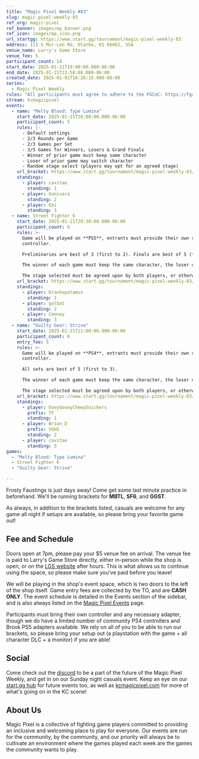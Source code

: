 ```yaml
---
title: "Magic Pixel Weekly #83"
slug: magic-pixel-weekly-83
ref_org: magic-pixel
ref_banner: images/mp_banner.png
ref_icon: images/mp_icon.png
url_startgg: https://www.start.gg/tournament/magic-pixel-weekly-83
address: 113 S Mur-Len Rd, Olathe, KS 66062, USA
venue_name: Larry's Game Store
venue_fee: 5
participant_count: 14
start_date: 2025-01-21T19:00:00.000-06:00
end_date: 2025-01-21T23:58:00.000-06:00
created_date: 2025-01-01T16:26:15.000-06:00
series:
  - Magic Pixel Weekly
rules: "All participants must agree to adhere to the FGCoC: https://fgcoc.com/"
stream: kcmagicpixel
events:
  - name: "Melty Blood: Type Lumina"
    start_date: 2025-01-21T20:00:00.000-06:00
    participant_count: 5
    rules: |-
      - Default settings
      - 2/3 Rounds per Game
      - 2/3 Games per Set
      - 3/5 Games for Winners, Losers & Grand Finals
      - Winner of prior game must keep same character
      - Loser of prior game may switch character
      - Random stage select (players may opt for an agreed stage)
    url_bracket: https://www.start.gg/tournament/magic-pixel-weekly-83/events/melty-blood-type-lumina/brackets/1853139/2731952
    standings:
      - player: cavitae
        standing: 1
      - player: Xanivara
        standing: 2
      - player: Emi
        standing: 3
  - name: Street Fighter 6
    start_date: 2025-01-21T20:30:00.000-06:00
    participant_count: 6
    rules: >-
      Game will be played on **PS5**, entrants must provide their own compatible
      controller.  

      Preliminaries are best of 3 (first to 2). Finals are best of 5 (first to 3).  

      The winner of each game must keep the same character, the loser of that game may switch characters.  

      The stage selected must be agreed upon by both players, or otherwise selected at random.
    url_bracket: https://www.start.gg/tournament/magic-pixel-weekly-83/events/street-fighter-6/brackets/1853138/2731951
    standings:
      - player: Drankopotamus
        standing: 1
      - player: golbat
        standing: 2
      - player: Cmoney
        standing: 3
  - name: "Guilty Gear: Strive"
    start_date: 2025-01-21T21:00:00.000-06:00
    participant_count: 6
    entry_fee: 5
    rules: >-
      Game will be played on **PS4**, entrants must provide their own compatible
      controller.  

      All sets are best of 5 (first to 3).  

      The winner of each game must keep the same character, the loser of that game may switch characters.  

      The stage selected must be agreed upon by both players, or otherwise selected at random.
    url_bracket: https://www.start.gg/tournament/magic-pixel-weekly-83/events/guilty-gear-strive/brackets/1853135/2731948
    standings:
      - player: OoeyGooeyChewySnickers
        prefix: TF
        standing: 1
      - player: Brian_D
        prefix: VGHS
        standing: 2
      - player: cavitae
        standing: 3
games:
  - "Melty Blood: Type Lumina"
  - Street Fighter 6
  - "Guilty Gear: Strive"

---
```


Frosty Faustings is just days away! Come get some last minute practice in beforehand. We'll be running brackets for **MBTL**, **SF6**, and **GGST**. <!--more-->

As always, in addition to the brackets listed, casuals are welcome for any game all night if setups are available, so please bring your favorite game out! 

## Fee and Schedule

Doors open at 7pm, please pay your $5 venue fee on arrival. The venue fee is paid to Larry's Game Store directly, either in-person while the shop is open, or on the [LGS website](https://www.larrysgamestore.com/products/kc-magic-pixel-5) after hours. This is what allows us to continue using the space, so please make sure you've paid before you leave!

We will be playing in the shop's event space, which is two doors to the left of the shop itself. Game entry fees are collected by the TO, and are **CASH ONLY**. The event schedule is detailed in the Events section of the sidebar, and is also always listed on the [Magic Pixel Events](https://kcmagicpixel.com/events/) page.

Participants must bring their own controller and any necessary adapter, though we do have a limited number of community PS4 controllers and Brook PS5 adapters available. We rely on all of you to be able to run our brackets, so please bring your setup out (a playstation with the game + all character DLC + a monitor) if you are able!  

## Social

Come check out the [discord](https://discord.gg/jkmn6CVrrQ) to be a part of the future of the Magic Pixel Weekly, and get in on our Sunday night casuals event. Keep an eye on our [start.gg hub](https://www.start.gg/hub/magic-pixel) for future events too, as well as [kcmagicpixel.com](https://kcmagicpixel.com) for more of what's going on in the KC scene!

## About Us

Magic Pixel is a collective of fighting game players committed to providing an inclusive and welcoming place to play for everyone. Our events are run for the community, by the community, and our priority will always be to cultivate an environment where the games played each week are the games the community wants to play.
  